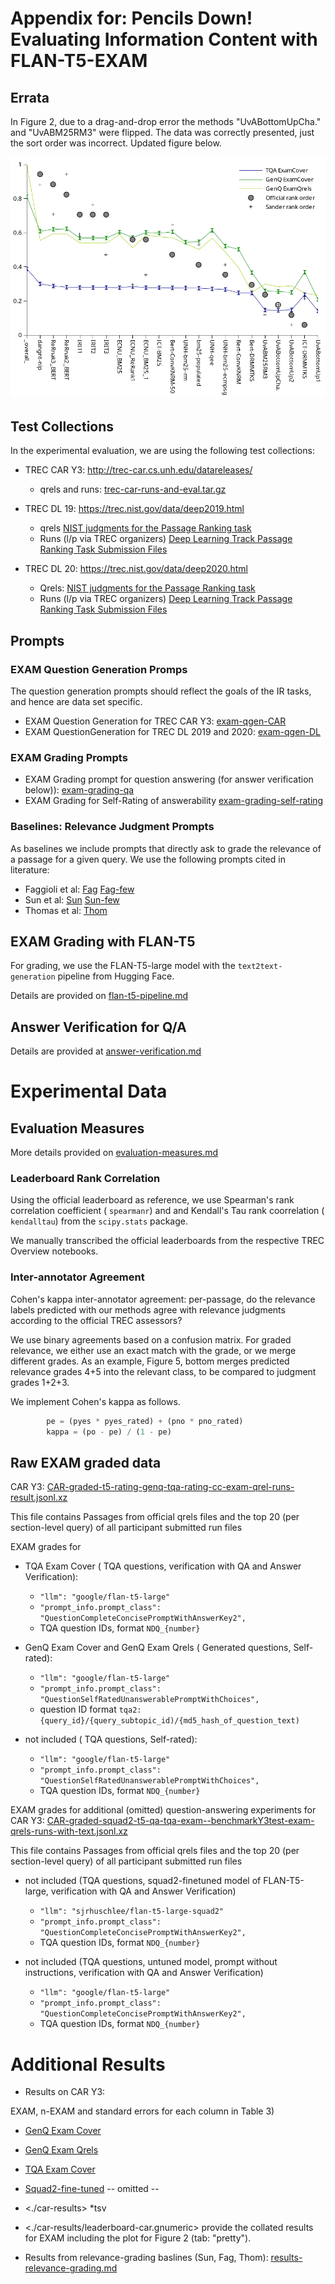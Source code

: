 # Appendix for: Pencils Down! Evaluating Information Content with FLAN-T5-EXAM


## Errata

In Figure 2, due to a drag-and-drop error the methods "UvABottomUpCha." and "UvABM25RM3" were flipped. The data was correctly presented, just the sort order was incorrect. Updated figure below.

![Figure 2: Comparing TREC CAR Y3 leaderboards.](car-y3-leaderboard.png)

## Test Collections

In the experimental evaluation, we are using the following test collections:

* TREC CAR Y3:   <http://trec-car.cs.unh.edu/datareleases/>
  *  qrels and runs: [trec-car-runs-and-eval.tar.gz](http://trec-car.cs.unh.edu/results-Y3/trec-car-y3-runs-and-eval.tar.gz)

* TREC DL 19:   <https://trec.nist.gov/data/deep2019.html>
   * qrels [NIST judgments for the Passage Ranking task](https://trec.nist.gov/data/deep/2019qrels-pass.txt)
   * Runs  (l/p  via TREC organizers) [Deep Learning Track Passage Ranking Task Submission Files](https://trec.nist.gov/results/trec28/deep.passages.input.html)

* TREC DL 20:   <https://trec.nist.gov/data/deep2020.html> 
   * Qrels: [NIST judgments for the Passage Ranking task](https://trec.nist.gov/data/deep/2020qrels-pass.txt)
   * Runs  (l/p  via TREC organizers) [Deep Learning Track Passage Ranking Task Submission Files](https://trec.nist.gov/results/trec29/deep.passages.input.html)


## Prompts

### EXAM Question Generation Promps

The question generation prompts should reflect the goals of the IR tasks, and hence are data set specific.

* EXAM Question Generation for TREC CAR Y3:   [exam-qgen-CAR](prompts/exam-qgen-CAR)
* EXAM QuestionGeneration for TREC DL 2019 and 2020:   [exam-qgen-DL](prompts/exam-qgen-DL)


### EXAM Grading Prompts


* EXAM Grading prompt for question answering (for answer verification below)):     [exam-grading-qa](prompts/exam-grading-qa)
* EXAM Grading for Self-Rating of answerability     [exam-grading-self-rating](prompts/exam-grading-self-rating)




### Baselines: Relevance Judgment Prompts
As baselines we include prompts that directly ask to grade the relevance of a passage for a given query. We use the following prompts cited in literature:

* Faggioli et al: [Fag](prompts/Fag)   [Fag-few](prompts/Fag-few)
* Sun et al: [Sun](prompts/Sun)   [Sun-few](prompts/Sun-few)
* Thomas et al: [Thom](prompts/Thom) 




## EXAM Grading with FLAN-T5

For grading, we use the FLAN-T5-large model with the `text2text-generation` pipeline from Hugging Face.

Details are provided on [flan-t5-pipeline.md](flan-t5-pipeline.md)

## Answer Verification for Q/A

Details are provided at [answer-verification.md](answer-verification.md)


# Experimental Data




## Evaluation Measures

More details provided on [evaluation-measures.md](evaluation-measures.md)

### Leaderboard Rank Correlation

Using the official leaderboard as  reference, we use  Spearman's rank correlation coefficient ( `spearmanr`)  and and Kendall's Tau rank coorrelation ( `kendalltau`) from the   `scipy.stats` package.

We manually transcribed the official leaderboards from the respective TREC Overview notebooks.


### Inter-annotator Agreement
Cohen's kappa inter-annotator agreement: per-passage, do the relevance labels predicted with our methods agree with relevance judgments according to the official TREC assessors?

We use binary agreements based on a confusion matrix. For graded relevance, we either use an exact match with the grade, or we merge different grades. As an example, Figure 5, bottom merges predicted relevance grades 4+5 into the relevant class, to be compared to judgment grades 1+2+3. 

We implement Cohen's kappa as follows.

```python
        pe = (pyes * pyes_rated) + (pno * pno_rated)
        kappa = (po - pe) / (1 - pe)
```


## Raw EXAM graded data

 CAR Y3:  [CAR-graded-t5-rating-genq-tqa-rating-cc-exam-qrel-runs-result.jsonl.xz](EXAM-graded-data/CAR-graded-t5-rating-genq-tqa-rating-cc-exam-qrel-runs-result.jsonl.xz) 
 
 This file contains  Passages from official qrels files and the top 20 (per section-level query) of all participant submitted run files


 EXAM grades for 
 
*  TQA Exam Cover ( TQA questions, verification with QA and Answer Verification): 
   * `"llm": "google/flan-t5-large"`
   * `"prompt_info.prompt_class": "QuestionCompleteConcisePromptWithAnswerKey2",`
   * TQA question IDs,  format `NDQ_{number}` 


*  GenQ Exam Cover and GenQ Exam Qrels  ( Generated questions, Self-rated): 
   * `"llm": "google/flan-t5-large"`
   * `"prompt_info.prompt_class": "QuestionSelfRatedUnanswerablePromptWithChoices",`
   * question ID format `tqa2:{query_id}/{query_subtopic_id)/{md5_hash_of_question_text)`


*  not included ( TQA questions, Self-rated): 
   * `"llm": "google/flan-t5-large"`
   * `"prompt_info.prompt_class": "QuestionSelfRatedUnanswerablePromptWithChoices",`
   * TQA question IDs,  format `NDQ_{number}` 




EXAM grades for additional (omitted) question-answering  experiments for CAR Y3: [CAR-graded-squad2-t5-qa-tqa-exam--benchmarkY3test-exam-qrels-runs-with-text.jsonl.xz](EXAM-graded-data/CAR-graded-squad2-t5-qa-tqa-exam--benchmarkY3test-exam-qrels-runs-with-text.jsonl.xz) 
 
 This file contains  Passages from official qrels files and the top 20 (per section-level query) of all participant submitted run files


 * not included (TQA questions, squad2-finetuned model of FLAN-T5-large, verification with QA and Answer Verification)
   * `"llm": "sjrhuschlee/flan-t5-large-squad2"`
   * `"prompt_info.prompt_class": "QuestionCompleteConcisePromptWithAnswerKey2",`
   * TQA question IDs,  format `NDQ_{number}` 
   
   
 * not included (TQA questions, untuned model, prompt without instructions, verification with QA and Answer Verification)
   * `"llm": "google/flan-t5-large"`
   * `"prompt_info.prompt_class": "QuestionCompleteConcisePromptWithAnswerKey2",`
   * TQA question IDs,  format `NDQ_{number}` 
   
   


# Additional Results

* Results on CAR Y3: 

 EXAM, n-EXAM and standard errors for each column in Table 3) 

   *  [GenQ Exam Cover](car-results/leaderboard-car-genq-self-rating-4.md) 
   *  [GenQ Exam Qrels](car-results//qrel-leaderboard-car-genq-self-rating.md)
   *  [TQA Exam Cover](car-results/leaderboard-car-tqa-cc-verified.md) 
   * [Squad2-fine-tuned](car-results/leaderboard-car-tqa-squad2-verified.md)    -- omitted -- 
  *  <./car-results> \*tsv 
  * <./car-results/leaderboard-car.gnumeric> provide the collated results for EXAM including the plot for Figure 2 (tab: "pretty").

* Results from relevance-grading baslines (Sun, Fag, Thom):  [results-relevance-grading.md](results-relevance-grading.md)



